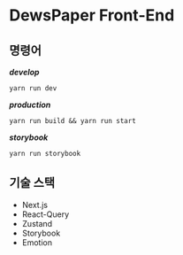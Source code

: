 # DewsPaper Front-End

## 명령어

**_develop_**

`yarn run dev`

**_production_**

`yarn run build && yarn run start`

**_storybook_**

`yarn run storybook`

## 기술 스택

- Next.js
- React-Query
- Zustand
- Storybook
- Emotion
